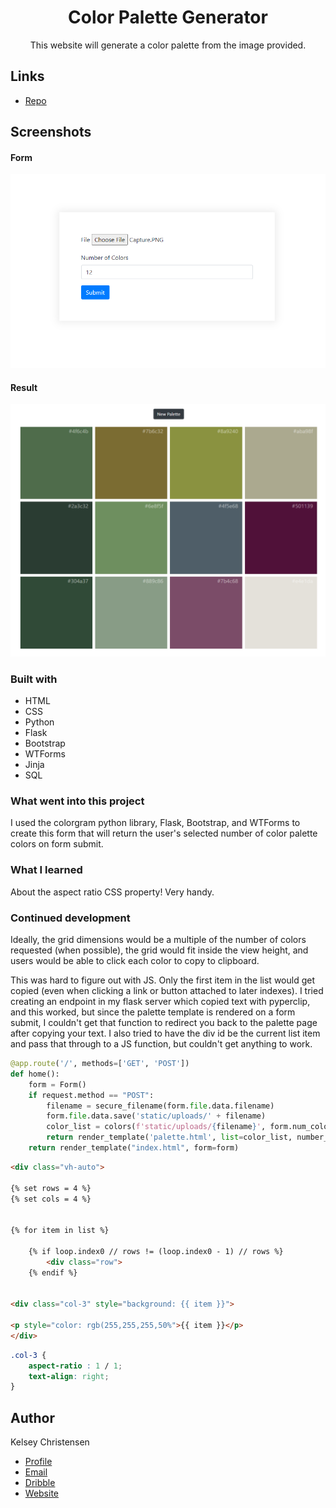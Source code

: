 <h1 align="center">Color Palette Generator</h1>

<p align="center">
This website will generate a color palette from the image provided. </p>



## Links

- [Repo](https://github.com/kelseychristensen/Day-90-Color-Palette-Generator "palette")

## Screenshots

#### Form
![Full-Screen](/1.PNG "Full-Screen")
#### Result
![Small-Screen](/2.PNG "Sm-Screen")

### Built with

- HTML
- CSS
- Python
- Flask
- Bootstrap
- WTForms 
- Jinja
- SQL

### What went into this project

I used the colorgram python library, Flask, Bootstrap, and WTForms to create this form that will return the user's selected number of color palette colors on form submit. 

### What I learned

About the aspect ratio CSS property! Very handy. 

### Continued development

Ideally, the grid dimensions would be a multiple of the number of colors requested (when possible), the grid would fit inside the view height, and users would be able to click each color to copy to clipboard. 

This was hard to figure out with JS. Only the first item in the list would get copied (even when clicking a link or button attached to later indexes). I tried creating an endpoint in my flask server which copied text with pyperclip, and this worked, but since the palette template is rendered on a form submit, I couldn't get that function to redirect you back to the palette page after copying your text. I also tried to have the div id be the current list item and pass that through to a JS function, but couldn't get anything to work. 


```python
@app.route('/', methods=['GET', 'POST'])
def home():
    form = Form()
    if request.method == "POST":
        filename = secure_filename(form.file.data.filename)
        form.file.data.save('static/uploads/' + filename)
        color_list = colors(f'static/uploads/{filename}', form.num_colors.data)
        return render_template('palette.html', list=color_list, number_colors=form.num_colors.data)
    return render_template("index.html", form=form)
```
```html
<div class="vh-auto">

{% set rows = 4 %}
{% set cols = 4 %}


{% for item in list %}

    {% if loop.index0 // rows != (loop.index0 - 1) // rows %}
        <div class="row">
    {% endif %}


<div class="col-3" style="background: {{ item }}">

<p style="color: rgb(255,255,255,50%">{{ item }}</p>
</div>
```
```css
.col-3 {
    aspect-ratio : 1 / 1;
    text-align: right;
}
```
## Author

Kelsey Christensen

- [Profile](https://github.com/kelseychristensen "Kelsey Christensen")
- [Email](mailto:kelsey.c.christensen@gmail.com?subject=Hi "Hi!")
- [Dribble](https://dribbble.com/kelseychristensen "Hi!")
- [Website](http://kelseychristensen.com/ "Welcome")
